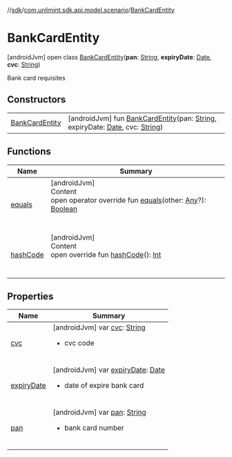 //[sdk](../../../index.md)/[com.unlimint.sdk.api.model.scenario](../index.md)/[BankCardEntity](index.md)



# BankCardEntity  
 [androidJvm] open class [BankCardEntity](index.md)(**pan**: [String](https://kotlinlang.org/api/latest/jvm/stdlib/kotlin/-string/index.html), **expiryDate**: [Date](https://developer.android.com/reference/kotlin/java/util/Date.html), **cvc**: [String](https://kotlinlang.org/api/latest/jvm/stdlib/kotlin/-string/index.html))

Bank card requisites

   


## Constructors  
  
| | |
|---|---|
| <a name="com.unlimint.sdk.api.model.scenario/BankCardEntity/BankCardEntity/#kotlin.String#java.util.Date#kotlin.String/PointingToDeclaration/"></a>[BankCardEntity](-bank-card-entity.md)| <a name="com.unlimint.sdk.api.model.scenario/BankCardEntity/BankCardEntity/#kotlin.String#java.util.Date#kotlin.String/PointingToDeclaration/"></a> [androidJvm] fun [BankCardEntity](-bank-card-entity.md)(pan: [String](https://kotlinlang.org/api/latest/jvm/stdlib/kotlin/-string/index.html), expiryDate: [Date](https://developer.android.com/reference/kotlin/java/util/Date.html), cvc: [String](https://kotlinlang.org/api/latest/jvm/stdlib/kotlin/-string/index.html))   <br>|


## Functions  
  
|  Name |  Summary | 
|---|---|
| <a name="com.unlimint.sdk.api.model.scenario/BankCardEntity/equals/#kotlin.Any?/PointingToDeclaration/"></a>[equals](equals.md)| <a name="com.unlimint.sdk.api.model.scenario/BankCardEntity/equals/#kotlin.Any?/PointingToDeclaration/"></a>[androidJvm]  <br>Content  <br>open operator override fun [equals](equals.md)(other: [Any](https://kotlinlang.org/api/latest/jvm/stdlib/kotlin/-any/index.html)?): [Boolean](https://kotlinlang.org/api/latest/jvm/stdlib/kotlin/-boolean/index.html)  <br><br><br>|
| <a name="com.unlimint.sdk.api.model.scenario/BankCardEntity/hashCode/#/PointingToDeclaration/"></a>[hashCode](hash-code.md)| <a name="com.unlimint.sdk.api.model.scenario/BankCardEntity/hashCode/#/PointingToDeclaration/"></a>[androidJvm]  <br>Content  <br>open override fun [hashCode](hash-code.md)(): [Int](https://kotlinlang.org/api/latest/jvm/stdlib/kotlin/-int/index.html)  <br><br><br>|


## Properties  
  
|  Name |  Summary | 
|---|---|
| <a name="com.unlimint.sdk.api.model.scenario/BankCardEntity/cvc/#/PointingToDeclaration/"></a>[cvc](cvc.md)| <a name="com.unlimint.sdk.api.model.scenario/BankCardEntity/cvc/#/PointingToDeclaration/"></a> [androidJvm] var [cvc](cvc.md): [String](https://kotlinlang.org/api/latest/jvm/stdlib/kotlin/-string/index.html)<ul><li>cvc code</li></ul>   <br>|
| <a name="com.unlimint.sdk.api.model.scenario/BankCardEntity/expiryDate/#/PointingToDeclaration/"></a>[expiryDate](expiry-date.md)| <a name="com.unlimint.sdk.api.model.scenario/BankCardEntity/expiryDate/#/PointingToDeclaration/"></a> [androidJvm] var [expiryDate](expiry-date.md): [Date](https://developer.android.com/reference/kotlin/java/util/Date.html)<ul><li>date of expire bank card</li></ul>   <br>|
| <a name="com.unlimint.sdk.api.model.scenario/BankCardEntity/pan/#/PointingToDeclaration/"></a>[pan](pan.md)| <a name="com.unlimint.sdk.api.model.scenario/BankCardEntity/pan/#/PointingToDeclaration/"></a> [androidJvm] var [pan](pan.md): [String](https://kotlinlang.org/api/latest/jvm/stdlib/kotlin/-string/index.html)<ul><li>bank card number</li></ul>   <br>|

